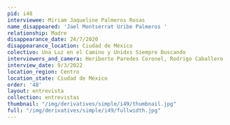 ```yaml
---
pid: i48
interviewee: Miriam Jaqueline Palmeros Rosas
name_disappeared: 'Jael Montserrat Uribe Palmeros '
relationship: Madre
disappearance_date: 24/7/2020
disappearance_location: Ciudad de México
colectivo: Una Luz en el Camino y Unidxs Siempre Buscando
interviewers_and_camera: Heriberto Paredes Coronel, Rodrigo Caballero
interview_date: 9/3/2022
location_region: Centro
location_state: Ciudad de México
order: '48'
layout: entrevista
collection: entrevistas
thumbnail: "/img/derivatives/simple/i49/thumbnail.jpg"
full: "/img/derivatives/simple/i49/fullwidth.jpg"
---
```

